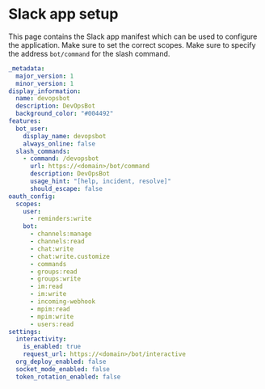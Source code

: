 # Slack app setup

This page contains the Slack app manifest which can be used to configure the application.
Make sure to set the correct scopes.
Make sure to specify the address `bot/command` for the slash command.

```yaml
_metadata:
  major_version: 1
  minor_version: 1
display_information:
  name: devopsbot
  description: DevOpsBot
  background_color: "#004492"
features:
  bot_user:
    display_name: devopsbot
    always_online: false
  slash_commands:
    - command: /devopsbot
      url: https://<domain>/bot/command
      description: DevOpsBot
      usage_hint: "[help, incident, resolve]"
      should_escape: false
oauth_config:
  scopes:
    user:
      - reminders:write
    bot:
      - channels:manage
      - channels:read
      - chat:write
      - chat:write.customize
      - commands
      - groups:read
      - groups:write
      - im:read
      - im:write
      - incoming-webhook
      - mpim:read
      - mpim:write
      - users:read
settings:
  interactivity:
    is_enabled: true
    request_url: https://<domain>/bot/interactive
  org_deploy_enabled: false
  socket_mode_enabled: false
  token_rotation_enabled: false
```
